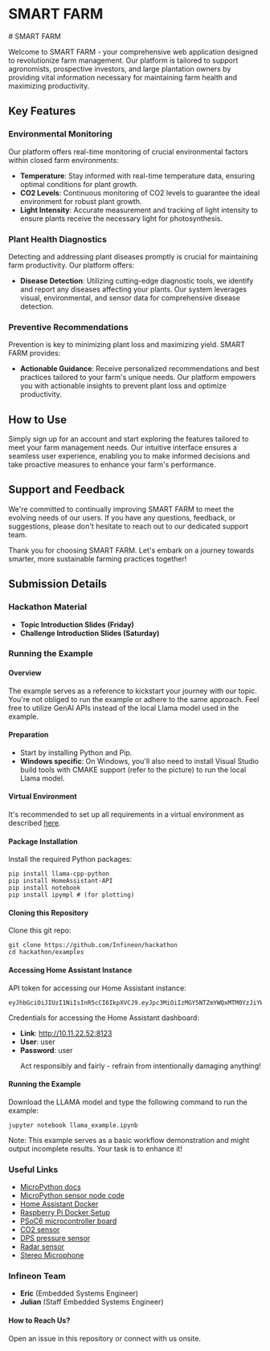 <h1>SMART FARM</h1>
# SMART FARM

Welcome to SMART FARM - your comprehensive web application designed to revolutionize farm management. Our platform is tailored to support agronomists, prospective investors, and large plantation owners by providing vital information necessary for maintaining farm health and maximizing productivity.

## Key Features

### Environmental Monitoring

Our platform offers real-time monitoring of crucial environmental factors within closed farm environments:

- **Temperature**: Stay informed with real-time temperature data, ensuring optimal conditions for plant growth.
- **CO2 Levels**: Continuous monitoring of CO2 levels to guarantee the ideal environment for robust plant growth.
- **Light Intensity**: Accurate measurement and tracking of light intensity to ensure plants receive the necessary light for photosynthesis.

### Plant Health Diagnostics

Detecting and addressing plant diseases promptly is crucial for maintaining farm productivity. Our platform offers:

- **Disease Detection**: Utilizing cutting-edge diagnostic tools, we identify and report any diseases affecting your plants. Our system leverages visual, environmental, and sensor data for comprehensive disease detection.

### Preventive Recommendations

Prevention is key to minimizing plant loss and maximizing yield. SMART FARM provides:

- **Actionable Guidance**: Receive personalized recommendations and best practices tailored to your farm's unique needs. Our platform empowers you with actionable insights to prevent plant loss and optimize productivity.

## How to Use

Simply sign up for an account and start exploring the features tailored to meet your farm management needs. Our intuitive interface ensures a seamless user experience, enabling you to make informed decisions and take proactive measures to enhance your farm's performance.

## Support and Feedback

We're committed to continually improving SMART FARM to meet the evolving needs of our users. If you have any questions, feedback, or suggestions, please don't hesitate to reach out to our dedicated support team.

Thank you for choosing SMART FARM. Let's embark on a journey towards smarter, more sustainable farming practices together!


<h2>Submission Details</h2>

<h3>Hackathon Material</h3>
<ul>
  <li><strong>Topic Introduction Slides (Friday)</strong></li>
  <li><strong>Challenge Introduction Slides (Saturday)</strong></li>
</ul>

<h3>Running the Example</h3>

<h4>Overview</h4>
<p>The example serves as a reference to kickstart your journey with our topic. You're not obliged to run the example or adhere to the same approach. Feel free to utilize GenAI APIs instead of the local Llama model used in the example.</p>

<h4>Preparation</h4>
<ul>
  <li>Start by installing Python and Pip.</li>
  <li><strong>Windows specific</strong>: On Windows, you'll also need to install Visual Studio build tools with CMAKE support (refer to the picture) to run the local Llama model.</li>
</ul>

<h4>Virtual Environment</h4>
<p>It's recommended to set up all requirements in a virtual environment as described <a href="link">here</a>.</p>

<h4>Package Installation</h4>
<p>Install the required Python packages:</p>
<pre><code>pip install llama-cpp-python
pip install HomeAssistant-API
pip install notebook
pip install ipympl # (for plotting)
</code></pre>

<h4>Cloning this Repository</h4>
<p>Clone this git repo:</p>
<pre><code>git clone https://github.com/Infineon/hackathon
cd hackathon/examples
</code></pre>

<h4>Accessing Home Assistant Instance</h4>
<p>API token for accessing our Home Assistant instance:</p>
<pre><code>eyJhbGciOiJIUzI1NiIsInR5cCI6IkpXVCJ9.eyJpc3MiOiIzMGY5NTZmYWQxMTM0YzJiYWVkMmNmMDgxMTk2NmUyNSIsImlhdCI6MTcxNzI0MzA0MywiZXhwIjoyMDMyNjAzMDQzfQ.IOfRnnqDmJ3bA3LYg_sTUGdWFs5djNIIsOPEvSn9ZiE
</code></pre>
<p>Credentials for accessing the Home Assistant dashboard:</p>
<ul>
  <li><strong>Link</strong>: <a href="http://10.11.22.52:8123">http://10.11.22.52:8123</a></li>
  <li><strong>User</strong>: user</li>
  <li><strong>Password</strong>: user</li>
  <p>Act responsibly and fairly - refrain from intentionally damaging anything!</p>
</ul>

<h4>Running the Example</h4>
<p>Download the LLAMA model and type the following command to run the example:</p>
<pre><code>jupyter notebook llama_example.ipynb
</code></pre>
<p>Note: This example serves as a basic workflow demonstration and might output incomplete results. Your task is to enhance it!</p>

<h3>Useful Links</h3>
<ul>
  <li><a href="link">MicroPython docs</a></li>
  <li><a href="link">MicroPython sensor node code</a></li>
  <li><a href="link">Home Assistant Docker</a></li>
  <li><a href="link">Raspberry Pi Docker Setup</a></li>
  <li><a href="link">PSoC6 microcontroller board</a></li>
  <li><a href="link">CO2 sensor</a></li>
  <li><a href="link">DPS pressure sensor</a></li>
  <li><a href="link">Radar sensor</a></li>
  <li><a href="link">Stereo Microphone</a></li>
</ul>

<h3>Infineon Team</h3>
<ul>
  <li><strong>Eric</strong> (Embedded Systems Engineer)</li>
  <li><strong>Julian</strong> (Staff Embedded Systems Engineer)</li>
</ul>

<h4>How to Reach Us?</h4>
<p>Open an issue in this repository or connect with us onsite.</p>
